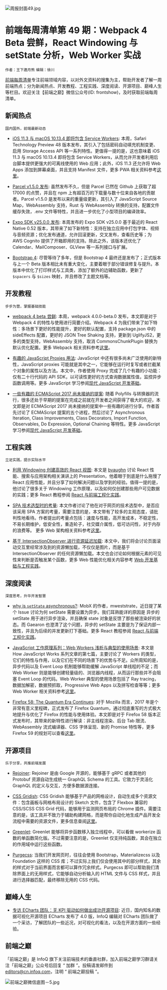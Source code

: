 ![周报封面49.jpg](http://upload-images.jianshu.io/upload_images/1647496-5931b2820439ccf4.jpg?imageMogr2/auto-orient/strip%7CimageView2/2/w/1240)

# 前端每周清单第 49 期：Webpack 4 Beta 尝鲜，React Windowing 与 setState 分析，Web Worker 实战

`作者：王下邀月熊` `编辑：徐川`

[前端每周清单](http://www.infoq.com/cn/FE-Weekly)专注前端领域内容，以对外文资料的搜集为主，帮助开发者了解一周前端热点；分为新闻热点、开发教程、工程实践、深度阅读、开源项目、巅峰人生等栏目。欢迎关注【前端之巅】微信公众号(ID: frontshow)，及时获取前端每周清单。

## 新闻热点

`国内国外，前端最新动态`

* [iOS 11.3 与 macOS 10.13.4 即将包含 Service Workers](https://parg.co/Ui0): 本周，Safari Technology Preview 48 版本发布，其引入了包括密码自动填充机制变更、启用 Storage Access API 等一系列特性。更值得一提的是，这也意味着 iOS 11.3 与 macOS 10.13.4 即将包含 Service Workers，从而允许开发者利用后台脚本提供更强大的可离线使用的 Web 应用；此外，iOS 11.3 还允许将 Web Apps 添加到屏幕桌面，并且支持 Manifest 文件，更多 PWA 相关资料参考[这里](https://parg.co/UiT)。

* [Parcel v1.5.0 发布](https://parg.co/Uiv): 虽然发布不久，但是 Parcel 已然在 Github 上获取了超 17000 的点赞，并且在 npm 上有超百万的下载量与数十位来自各地的贡献者。Parcel v1.5.0 是发布以来的重量级更新，其引入了 JavaScript Source Map，WebAssembly 支持，Rust 与 WebAssembly 转换的支持，配置文件缓存失效，.env 文件等特性，并且进一步优化了小型项目的编译效率。

* [Expo SDK v25.0.0 发布](https://parg.co/Ui9): 本周发布的 Expo SDK v25.0.0 基于最近的 React Native 0.52 版本，其带来了如下新特性：支持在独立应用中打包字体、视频与音频资源；优化发布通道，允许回滚更新，交叉发布，查看历史等；为 AWS Cognito 提供了开箱即用的支持。除此之外，该版本还优化了 Calendar、MailComposer、GLView 等一系列接口与扩展。

- [Bootstrap 4](http://blog.getbootstrap.com/2018/01/18/bootstrap-4/): 尽管等待了多年，但是 Bootstrap 4 最终还是发布了；正式版本与上一个 Beta 版本相比未有重大变化，主要着眼于部分错误修复与提升。本版本中优化了打印样式与工具类，添加了额外的边辅助函数，更新了 `$spacers` 与 `$sizes` 映射，并且修改了主题文档等。

## 开发教程

`步步为营，掌握基础技能`

* [webpack 4 beta  尝鲜](https://parg.co/UiR): 本周，webpack 4.0.0-beta.0 发布，本文即是对于 Webpack 4 的特性与使用进行简要介绍。Webpack 4 为我们带来了如下特性：多场景下更好的性能提升，更好的默认配置，支持 package.json 中的 sideEffects 配置，更好的 JSON Tree Shaking 支持，更新到 UglifyJS2，更多的类型支持，WebAssembly 支持，取消 CommonsChunkPlugin 替换为默认优化配置。更多 Webpack 相关资料参考[这里](https://parg.co/UkT)。

- [有趣的 JavaScript Proxies 用法](https://parg.co/Uie): JavaScript 中还有很多尚未广泛使用的新特性，JavaScript proxies 可能就是其中之一，它能够在运行时复写或者拦截某个对象的属性以及方法。本文中，作者使用 Proxy 完成了几个有趣的小功能：仅有二十行代码的 API SDK，以可读性更好的方式查询数据属性值，监控异步函数调用等。更多 JavaScript 学习参阅[现代 JavaScript 开发基础](https://parg.co/bxN)。

- [一些有趣的 ECMAScript 2017 尚未接纳的提案](https://parg.co/UiW): 随着 Polyfills 与转换器的流行，很多还处于早期的提案在完成之前就在开发者之间获得了极大的欢迎，本文即是对 ECMAScript 2017 尚未接纳的提案中一些有趣的进行分享。作者首先讨论了 ECMAScript 提案的五个进程，然后讨论了 Asynchronous Iteration, Class Improvements, Class Decorators, Import Function, Observables, Do Expression, Optional Chaining 等特性。更多 JavaScript 学习参阅[现代 JavaScript 开发基础](https://parg.co/bxN)。

## 工程实践

`立足实践，提示实际水平`

* [利用 Windowing 创建高效的 React 视图](https://parg.co/UiL): 本文是 [bvaughn](https://github.com/bvaughn/) 讨论 React 性能、搜索与应用架构相关演讲上的 Presentation，他着眼于到底是什么拖慢了 React 应用性能，并且分享了如何解决问题以及学到的经验。值得一提的是，他讨论了很多关于 Windowing 工作原理，以及如何仅创建那些用户可见数据的实践；更多 React 教程参阅 [React 与前端工程化实践](https://parg.co/U0I)。

- [SPA 技术选型时的考量](https://parg.co/UiI): 本文作者讨论了他在对于网页的技术选型中，是否应该采用 SPA 方案的考量，需要注意的是，本文带有了较多的主观态度，请批判性地看待。作者提出的考量点包括：速度与性能，高开发成本，不稳定性，不易长期维护，低安全性，重造轮子，社交媒介属性，低可访问性，对于内存的浪费等。 更多 Web 架构相关资料参考[这里](https://parg.co/UiB)。

* [基于 IntersectionObserver 进行资源延迟加载](https://parg.co/Uiu): 本文中，我们将会讨论页面滚动交互里经常涉及到的资源懒加载，不仅仅是图片，而是基于 IntersectionObserver 的任何资源懒加载。本文也会讨论如何根据元素的可见性来判断是否触发某个函数，更多 Web 性能优化相关内容参考 [Web 开发基础与工程实践](https://parg.co/bMe)。

## 深度阅读

`深度思考，升华开发智慧`

* [why is `setState` asynchronous?](https://parg.co/Uid): MobX 的作者，mweststrate，近日提了某个 Issue 讨论为何 setState 需要设置为异步。我们耳熟能详的原因是 异步的 setState 用于进行异步渲染，并且确保 state 对象是反馈了那些被渲染好的状态。而 Gaearon 也澄清了这个问题，异步的 setState 主要是为了保证内部一致性，并且为后续的并发更新打下基础。更多 React 教程参阅 [React 与前端工程化实践](https://parg.co/U0I)。

* [JavaScript 工作原理系列：Web Workers 浅析与典型的使用场景](https://parg.co/Uig): 本文是 How JavaScript Works 系列文章的第七篇，主要讨论了 Workers 的类型，它们的特性与作用，以及它们在不同的场景下的优势与不足。众所周知的是，异步代码以及 Event Loop 机制能够帮助缓解 JavaScript 单线程的不足；而 Web Worker 则是能够创建轻量级的、浏览器内线程，从而运行那些并不会阻塞 Event Loop 的代码。Web Worker 典型的使用场景包括了 Ray tracing，数据加解密，数据预抓取，Progressive Web Apps 以及拼写检查等等；更多 Web Worker 相关资料参考[这里](https://parg.co/UiD)。

- [Firefox 58: The Quantum Era Continues](https://parg.co/UiO): 对于 Mozilla 而言，2017 年是个非常有意义里程碑，正式发布了 Firefox Quantum，通过彻底重写的方式极大地提升与优化了 Firefox 的性能与使用体验。本文即是对于 Firefox 58 版本正式发布时，其带来的新特性进行解读：非主线程渲染、后台 Tab 限流、WebAssembly 流式编译器、CSS 字体呈现、新的 Promise 特性等，更多 Firefox 59 的规划可以查看[这里](https://parg.co/Uis)。

## 开源项目

`乐于分享，共推前端发展`

* [Rejoiner](https://github.com/google/rejoiner): Rejoiner 是由 Google 开源的，能够基于 gRPC 或者其他的 Protobuf 资源自动生成统一 GraphQL Schema 的工具。它致力于灵活化 GraphQL 的定义与交互，方便多数据源连接。

- [CSS Gridish](https://github.com/ibm/css-gridish): CSS Gridish 能够基于产品的网格设计，自动生成多个资源文件：包含画板与网格布局设计的 Sketch 文件，包含了 Flexbox 兼容的 CSS/SCSS CSS Grid 代码，能够用于监测网页布局的 Chrome 插件。需要注意的是，该工具并不致力于辅助构建网格，而是帮你自动化地生成产品开发全流程中需要的资源文件，更多信息查阅[这里](https://parg.co/Uim)。

* [Greenlet](https://parg.co/Ui1): Greenlet 能够将异步函数移入独立线程中，可以看做 workerize 函数的单函数简化版。不过需要注意的是，Greenlet 仅支持纯函数，其会在独立的作用域中运行这些函数。

- [Purgecss](https://parg.co/Uia): 当我们开发网页时，往往会使用 Bootstrap，Materializecss 以及 Foundation 这样的 CSS 库；不过实际上我们仅会使用其中的部分样式，其余的样式对于当前界面而言都可以算作冗余样式。Purgecss 即可以帮助我们清除界面上的无用样式，它能够自动分析输入的 HTML 文件与 CSS 样式，并且进行选择器匹配，最终移除无用的 CSS 代码。

## 巅峰人生

* [专访 ECharts 团队：无 KPI 驱动如何做出成功开源项目](https://parg.co/Uii): 近日，国内知名的数据可视化开源项目 ECharts 发布了 4.0 版，InfoQ 编辑对 ECharts 团队做了一个采访，了解团队的一些近况，对可视化的看法，以及在开源方面的一些经验。

## 前端之巅

「前端之巅」是 InfoQ 旗下关注前端技术的垂直社群，加入前端之巅学习群请关注「前端之巅」公众号后回复 “ 加群 ”。投稿请发邮件到 editors@cn.infoq.com，注明 “ 前端之巅投稿 ”。

![前端之巅微信底图－5.jpg](http://upload-images.jianshu.io/upload_images/1647496-01712a993d2b23de.jpg?imageMogr2/auto-orient/strip%7CimageView2/2/w/1240)

